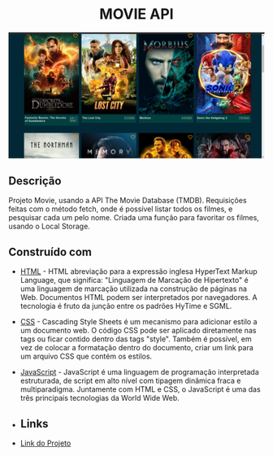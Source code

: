 <h1 align="center"> MOVIE API </h1>

<div align="center">
    <img src="https://github.com/tatazinhaang/movie-api/blob/master/imagens/movie-img.png?raw=true" alt="imagem-site" width="600" height="auto">
</div>



## Descrição

Projeto Movie, usando a API The Movie Database (TMDB). Requisições feitas com o método fetch, onde é possível listar todos os filmes, e pesquisar cada um pelo nome.
Criada uma função para favoritar os filmes, usando o Local Storage.

## Construído com

* [HTML](https://www.w3schools.com/html/) - HTML abreviação para a expressão inglesa HyperText Markup Language, que significa: "Linguagem de Marcação de Hipertexto" é uma linguagem de marcação utilizada na construção de páginas na Web. Documentos HTML podem ser interpretados por navegadores. A tecnologia é fruto da junção entre os padrões HyTime e SGML.

* [CSS](https://www.w3schools.com/css/default.asp) - Cascading Style Sheets é um mecanismo para adicionar estilo a um documento web. O código CSS pode ser aplicado diretamente nas tags ou ficar contido dentro das tags "style". Também é possível, em vez de colocar a formatação dentro do documento, criar um link para um arquivo CSS que contém os estilos.

* [JavaScript](https://developer.mozilla.org/pt-BR/docs/Web/JavaScript) - JavaScript é uma linguagem de programação interpretada estruturada, de script em alto nível com tipagem dinâmica fraca e multiparadigma. Juntamente com HTML e CSS, o JavaScript é uma das três principais tecnologias da World Wide Web.
* ## Links
* [Link do Projeto](https://moviedata-api.vercel.app/)
